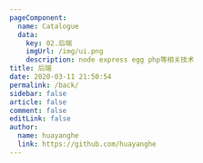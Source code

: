 ```yaml
---
pageComponent:
  name: Catalogue
  data:
    key: 02.后端
    imgUrl: /img/ui.png
    description: node express egg php等相关技术
title: 后端
date: 2020-03-11 21:50:54
permalink: /back/
sidebar: false
article: false
comment: false
editLink: false
author:
  name: huayanghe
  link: https://github.com/huayanghe
---
```

